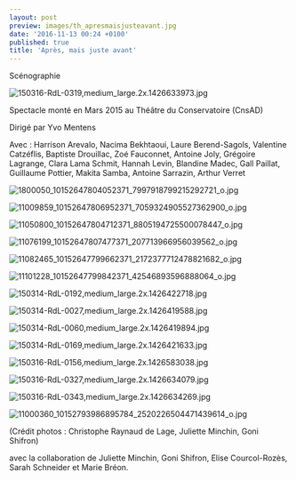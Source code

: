 ```yaml
---
layout: post
preview: images/th_apresmaisjusteavant.jpg
date: '2016-11-13 00:24 +0100'
published: true
title: 'Après, mais juste avant'
---
```

Scénographie

![150316-RdL-0319,medium_large.2x.1426633973.jpg]({{site.baseurl}}/images/150316-RdL-0319,medium_large.2x.1426633973.jpg)

Spectacle monté en Mars 2015 au Théâtre du Conservatoire (CnsAD)

Dirigé par Yvo Mentens

Avec : Harrison Arevalo, Nacima Bekhtaoui, Laure Berend-Sagols, Valentine Catzéflis, Baptiste Drouillac, Zoé Fauconnet, Antoine Joly, Grégoire Lagrange, Clara Lama Schmit, Hannah Levin, Blandine Madec, Gall Paillat, Guillaume Pottier, Makita Samba, Antoine Sarrazin, Arthur Verret

![1800050_10152647804052371_7997918799215292721_o.jpg]({{site.baseurl}}/images/1800050_10152647804052371_7997918799215292721_o.jpg)

![11009859_10152647806952371_7059324905527362900_o.jpg]({{site.baseurl}}/images/11009859_10152647806952371_7059324905527362900_o.jpg)

![11050800_10152647804712371_8805194725500078447_o.jpg]({{site.baseurl}}/images/11050800_10152647804712371_8805194725500078447_o.jpg)

![11076199_10152647807477371_207713966956039562_o.jpg]({{site.baseurl}}/images/11076199_10152647807477371_207713966956039562_o.jpg)

![11082465_10152647799662371_2172377712478821682_o.jpg]({{site.baseurl}}/images/11082465_10152647799662371_2172377712478821682_o.jpg)

![11101228_10152647799842371_42546893596888064_o.jpg]({{site.baseurl}}/images/11101228_10152647799842371_42546893596888064_o.jpg)

![150314-RdL-0192,medium_large.2x.1426422718.jpg]({{site.baseurl}}/images/150314-RdL-0192,medium_large.2x.1426422718.jpg)

![150314-RdL-0027,medium_large.2x.1426419588.jpg]({{site.baseurl}}/images/150314-RdL-0027,medium_large.2x.1426419588.jpg)

![150314-RdL-0060,medium_large.2x.1426419894.jpg]({{site.baseurl}}/images/150314-RdL-0060,medium_large.2x.1426419894.jpg)

![150314-RdL-0169,medium_large.2x.1426421633.jpg]({{site.baseurl}}/images/150314-RdL-0169,medium_large.2x.1426421633.jpg)

![150316-RdL-0156,medium_large.2x.1426583038.jpg]({{site.baseurl}}/images/150316-RdL-0156,medium_large.2x.1426583038.jpg)

![150316-RdL-0327,medium_large.2x.1426634079.jpg]({{site.baseurl}}/images/150316-RdL-0327,medium_large.2x.1426634079.jpg)

![150316-RdL-0343,medium_large.2x.1426634269.jpg]({{site.baseurl}}/images/150316-RdL-0343,medium_large.2x.1426634269.jpg)

![11000360_10152793986895784_2520226504471439614_o.jpg]({{site.baseurl}}/images/11000360_10152793986895784_2520226504471439614_o.jpg)

(Crédit photos : Christophe Raynaud de Lage, Juliette Minchin, Goni Shifron)

avec la collaboration de Juliette Minchin, Goni Shifron, Elise Courcol-Rozès, Sarah Schneider et Marie Bréon.
